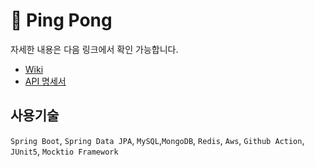 # 🏓 Ping Pong

자세한 내용은 다음 링크에서 확인 가능합니다.
* [Wiki](https://github.com/pping-ppong/Server/wiki)
* [API 명세서](https://docs.google.com/spreadsheets/d/1gironPuvcwKDzbzAOUrbPqZ8V65owz-T/edit?usp=sharing&ouid=107228890700982767967&rtpof=true&sd=true)

## 사용기술

```Spring Boot```, ```Spring Data JPA```, ```MySQL```,```MongoDB```, ```Redis```, ```Aws```, ```Github Action```, ```JUnit5```, ```Mocktio Framework```

